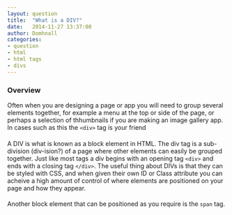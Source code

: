 ```yaml
---
layout: question
title:  "What is a DIV?"
date:   2014-11-27 13:37:00
author: Domhnall
categories:
- question
- html
- html tags
- divs
---
```


### Overview

Often when you are designing a page or app you will need to group several elements together, for example a menu at the top or side of the page, or perhaps a selection of thhumbnails if you are making an image gallery app.
In cases such as this the `<div>` tag is your friend

<!--more-->

#### <DIV>

A DIV is what is known as a block element in HTML. The div tag is a sub-division (div-ision?) of a page where other elements can easily be grouped together. Just like most tags a div begins with an opening tag `<div>` and ends with a closing tag `</div>`. The useful thing about DIVs is that they can be styled with CSS, and when given their own ID or Class attribute you can acheive a high amount of control of where elements are positioned on your page and how they appear.


#### <SPAN>
Another block element that can be positioned as you require is the `span` tag.



